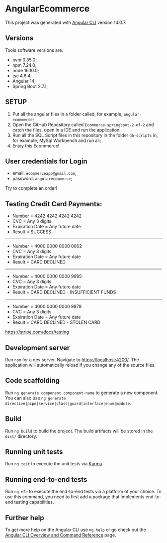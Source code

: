 # AngularEcommerce

This project was generated with [Angular CLI](https://github.com/angular/angular-cli) version 14.0.7.

## Versions

Tools software versions are:
- nvm 0.35.0;
- npm 7.24.0;
- node 16.10.0;
- tsc 4.6.4;
- Angular 14;
- Spring Boot 2.7.1;

## SETUP

1) Put all the angular files in a folder called, for example, `angular-ecommerce`;
2) Open the GitHub Repository called `Ecommerce-springboot-2-of-2` and catch the files, open in a IDE and run the application;
3) Run all the SQL Script files in this repository in the folder `db-scripts` in, for example, MySql Workbench and run all;
4) Enjoy this Ecommerce!

## User credentials for Login

- email: `ecommerceapp@gmail.com`;
- password: `angularecommerce`;

Try to complete an order!

## Testing Credit Card Payments:

- Number = 4242 4242 4242 4242
- CVC = Any 3 digits
- Expiration Date = Any future date
- Result = SUCCESS

--------------------

- Number = 4000 0000 0000 0002
- CVC = Any 3 digits
- Expiration Date = Any future date
- Result = CARD DECLINED

--------------------

- Number = 4000 0000 0000 9995
- CVC = Any 3 digits
- Expiration Date = Any future date
- Result = CARD DECLINED - INSUFFICIENT FUNDS

--------------------

- Number = 4000 0000 0000 9979
- CVC = Any 3 digits
- Expiration Date = Any future date
- Result = CARD DECLINED - STOLEN CARD

https://stripe.com/docs/testing

## Development server

Run `npm` for a dev server. Navigate to [https://localhost:4200/](https://localhost:4200/). The application will automatically reload if you change any of the source files.

## Code scaffolding

Run `ng generate component component-name` to generate a new component. You can also use `ng generate directive|pipe|service|class|guard|interface|enum|module`.

## Build

Run `ng build` to build the project. The build artifacts will be stored in the `dist/` directory.

## Running unit tests

Run `ng test` to execute the unit tests via [Karma](https://karma-runner.github.io).

## Running end-to-end tests

Run `ng e2e` to execute the end-to-end tests via a platform of your choice. To use this command, you need to first add a package that implements end-to-end testing capabilities.

## Further help

To get more help on the Angular CLI use `ng help` or go check out the [Angular CLI Overview and Command Reference](https://angular.io/cli) page.
